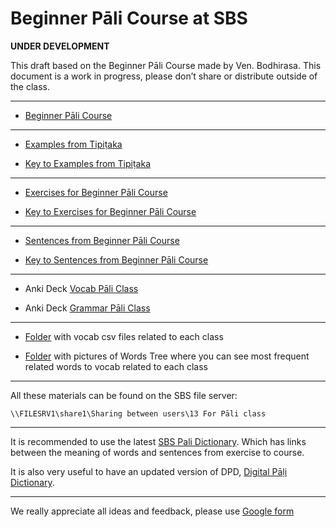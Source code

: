 # **Beginner Pāli Course at SBS**

**UNDER DEVELOPMENT**

This draft based on the Beginner Pāli Course made by Ven. Bodhirasa. This document is a work in progress, please don’t share or distribute outside of the class.

-------

- [Beginner Pāli Course](https://docs.google.com/document/d/1mXn2uQyPoFjpqKj5xKAPEFdb25pLwQ2yOxTiLeAh4_c/)

-------

- [Examples from Tipiṭaka](https://docs.google.com/document/d/11QMWMTxnxkz5YeHnlxm1YJap2VxAeXTK9_j2F-6o5OI/)

- [Key to Examples from Tipiṭaka](https://docs.google.com/document/d/1cHq5qkUIBkZdUgRUmbmqgOKdGgS2gUheCoPvQlRXscw/)

-------

- [Exercises for Beginner Pāli Course](https://docs.google.com/document/d/13BVDI3SSNqfd2gmv-cnUZynJ63es7-0TNkqXP95Wqb0/)

- [Key to Exercises for Beginner Pāli Course](https://docs.google.com/document/d/14ZtcfunRroZl5yvxQdUojMXOj83IAqhIWFUjw5hC2pY/)

-------

- [Sentences from Beginner Pāli Course](https://docs.google.com/document/d/19u1_BuP1ovgjqGf8GWkCE2zlS977jnHE6MXHv5EPBXU/)

- [Key to Sentences from Beginner Pāli Course](https://docs.google.com/document/d/1U6EnudzNGIYxuzupwy8bT_sSvLu1JLjLF_Br_k6arMw/)

-------

- Anki Deck [Vocab Pāli Class](https://github.com/sasanarakkha/study-tools/raw/main/pali-class/Vocab%20P%C4%81li%20Class.apkg)

- Anki Deck [Grammar Pāli Class](https://github.com/sasanarakkha/study-tools/raw/main/pali-class/Grammar%20P%C4%81li%20Class.apkg)

-------

- [Folder](https://github.com/sasanarakkha/study-tools/tree/main/pali-class/vocab) with vocab csv files related to each class

- [Folder](https://github.com/sasanarakkha/study-tools/tree/main/pali-class/pics-wordtree) with pictures of Words Tree where you can see most frequent related words to vocab related to each class

-------

All these materials can be found on the SBS file server:

`\\FILESRV1\share1\Sharing between users\13 For Pāli class`

-------

It is recommended to use the latest [SBS Pali Dictionary](https://sasanarakkha.github.io/study-tools/sbs-pali-dictionary.html). Which has links between the meaning of words and sentences from exercise to course.

It is also very useful to have an updated version of DPD, [Digital Pāḷi Dictionary](https://digitalpalidictionary.github.io/).

-------

We really appreciate all ideas and feedback, please use [Google form](https://docs.google.com/forms/d/e/1FAIpQLSc0KxEDyN5G2Mqr4t3AvDpXxSOIbIBi0GrZsAGhDB207sjLow/viewform)
